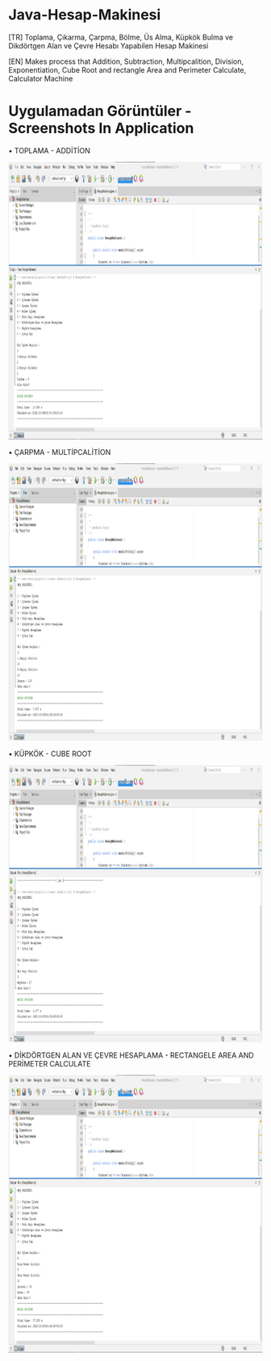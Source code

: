 # Java-Hesap-Makinesi
[TR] Toplama, Çıkarma, Çarpma, Bölme, Üs Alma, Küpkök Bulma ve Dikdörtgen Alan ve Çevre Hesabı Yapabilen Hesap Makinesi 

[EN] Makes process that Addition, Subtraction, Multipcalition, Division, Exponentiation, Cube Root and rectangle Area and Perimeter Calculate, Calculator Machine

# Uygulamadan Görüntüler - Screenshots In Application
 
 • TOPLAMA - ADDİTİON
 
 <img src="Java p1.png" width="1000" height="550"/> 
 
 • ÇARPMA - MULTİPCALİTİON
 
 <img src="Java p2.png" width="1000" height="550"/> 
 
 • KÜPKÖK - CUBE ROOT
 
 <img src="Java p3.png" width="1000" height="550"/> 
 
 • DİKDÖRTGEN ALAN VE ÇEVRE HESAPLAMA - RECTANGELE AREA AND PERİMETER CALCULATE
 
 <img src="Java p4.png" width="1000" height="550"/> 
